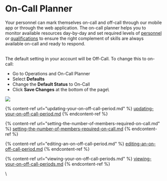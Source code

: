 # On-Call Planner

Your personnel can mark themselves on-call and off-call through our mobile app or through the web application. The on-call planner helps you to monitor available resources day-by-day and set required levels of [personnel](../untitled/) or [qualifications](../qualifications/) to ensure the right complement of skills are always available on-call and ready to respond.

\
The default setting in your account will be Off-Call. To change this to on-call:

* Go to Operations and On-Call Planner
* Select **Defaults**
* Change the **Default Status** to On-Call
* Click **Save Changes** at the bottom of the page\


![](<../../.gitbook/assets/changing on-call status.gif>)

{% content-ref url="updating-your-on-off-call-period.md" %}
[updating-your-on-off-call-period.md](updating-your-on-off-call-period.md)
{% endcontent-ref %}

{% content-ref url="setting-the-number-of-members-required-on-call.md" %}
[setting-the-number-of-members-required-on-call.md](setting-the-number-of-members-required-on-call.md)
{% endcontent-ref %}

{% content-ref url="editing-an-on-off-call-period.md" %}
[editing-an-on-off-call-period.md](editing-an-on-off-call-period.md)
{% endcontent-ref %}

{% content-ref url="viewing-your-on-off-call-periods.md" %}
[viewing-your-on-off-call-periods.md](viewing-your-on-off-call-periods.md)
{% endcontent-ref %}



\


